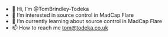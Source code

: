 - 👋 Hi, I’m @TomBrindley-Todeka
- 👀 I’m interested in source control in MadCap Flare
- 🌱 I’m currently learning about source control in MadCap Flare
- 📫 How to reach me tom@todeka.co.uk

<!---
TomBrindley-Todeka/TomBrindley-Todeka is a ✨ special ✨ repository because its `README.md` (this file) appears on your GitHub profile.
You can click the Preview link to take a look at your changes.
--->
